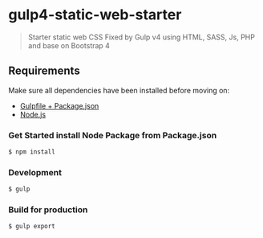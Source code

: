 # gulp4-static-web-starter
> Starter static web CSS Fixed by Gulp v4
> using HTML, SASS, Js, PHP and base on Bootstrap 4

## Requirements
Make sure all dependencies have been installed before moving on:
* [Gulpfile + Package.json](...)
* [Node.js](http://nodejs.org/)

### Get Started install Node Package from Package.json 
```bash
$ npm install 
```

### Development
```bash
$ gulp 
```

### Build for production
```bash
$ gulp export
```